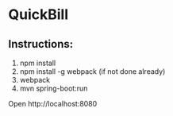 # QuickBill

## Instructions:
1. npm install
2. npm install -g webpack (if not done already)
2. webpack
3. mvn spring-boot:run

Open http://localhost:8080
